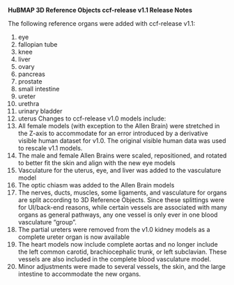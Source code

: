 **HuBMAP 3D Reference Objects ccf-release v1.1 Release Notes**

The following reference organs were added with ccf-release v1.1:
1.	eye
2.	fallopian tube
3.	knee
4.	liver
5.	ovary
6.	pancreas
7.	prostate
8.	small intestine
9.	ureter
10.	urethra
11.	urinary bladder
12.	uterus
Changes to ccf-release v1.0 models include:
1.	All female models (with exception to the Allen Brain) were stretched in the Z-axis to accommodate for an error introduced by a derivative visible human dataset for v1.0.  The original visible human data was used to rescale v1.1 models.
2.	The male and female Allen Brains were scaled, repositioned, and rotated to better fit the skin and align with the new eye models
3.	Vasculature for the uterus, eye, and liver was added to the vasculature model
4.	The optic chiasm was added to the Allen Brain models
5.	The nerves, ducts, muscles, some ligaments, and vasculature for organs are split according to 3D Reference Objects.  Since these splittings were for UI/back-end reasons, while certain vessels are associated with many organs as general pathways, any one vessel is only ever in one blood vasculature “group”.
6.	The partial ureters were removed from the v1.0 kidney models as a complete ureter organ is now available
7.	The heart models now include complete aortas and no longer include the left common carotid, brachiocephalic trunk, or left subclavian.  These vessels are also included in the complete blood vasculature model.
8.	Minor adjustments were made to several vessels, the skin, and the large intestine to accommodate the new organs.
